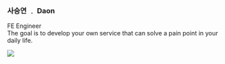 ### 사승연 ﹒ Daon

FE Engineer    
The goal is to develop your own service that can solve a pain point in your daily life.

<a href="https://github.com/anuraghazra/github-readme-stats">
  <img align="center" src="https://github-readme-stats.vercel.app/api?username=saseungg&hide=contribs&show_icons=true&bg_color=F5F7F8&text_color=144272" />
</a>
